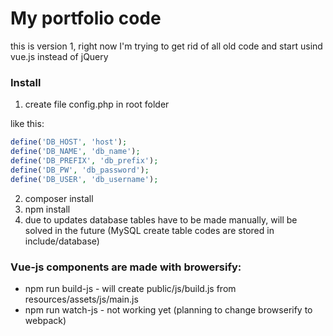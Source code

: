 # My portfolio code

this is version 1, right now I'm trying to get rid of all old code and start usind vue.js instead of jQuery 

### Install

1. create file config.php in root folder

like this:
```php
define('DB_HOST', 'host');  
define('DB_NAME', 'db_name');
define('DB_PREFIX', 'db_prefix');
define('DB_PW', 'db_password');
define('DB_USER', 'db_username');
```

2. composer install
3. npm install
4. due to updates database tables have to be made manually, will be solved in the future (MySQL create table codes are stored in include/database)

### Vue-js components are made with browersify:
* npm run build-js - will create public/js/build.js from resources/assets/js/main.js
* npm run watch-js - not working yet (planning to change browserify to webpack)  
